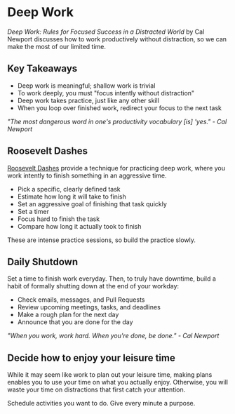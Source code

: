 # Deep Work

_Deep Work: Rules for Focused Success in a Distracted World_ by Cal Newport discusses how to work productively without distraction, so we can make the most of our limited time.

## Key Takeaways

- Deep work is meaningful; shallow work is trivial
- To work deeply, you must "focus intently without distraction"
- Deep work takes practice, just like any other skill
- When you loop over finished work, redirect your focus to the next task

_"The most dangerous word in one's productivity vocabulary [is] 'yes." - Cal Newport_

## Roosevelt Dashes

[Roosevelt Dashes](https://minafi.com/build-focus-roosevelt-dashes) provide a technique for practicing deep work, where you work intently to finish something in an aggressive time.

- Pick a specific, clearly defined task
- Estimate how long it will take to finish
- Set an aggressive goal of finishing that task quickly
- Set a timer
- Focus hard to finish the task
- Compare how long it actually took to finish

These are intense practice sessions, so build the practice slowly.

## Daily Shutdown

Set a time to finish work everyday. Then, to truly have downtime, build a habit of formally shutting down at the end of your workday:

- Check emails, messages, and Pull Requests
- Review upcoming meetings, tasks, and deadlines
- Make a rough plan for the next day
- Announce that you are done for the day

_"When you work, work hard. When you're done, be done." - Cal Newport_

## Decide how to enjoy your leisure time

While it may seem like work to plan out your leisure time, making plans enables you to use your time on what you actually enjoy. Otherwise, you will waste your time on distractions that first catch your attention.

Schedule activities you want to do. Give every minute a purpose.
